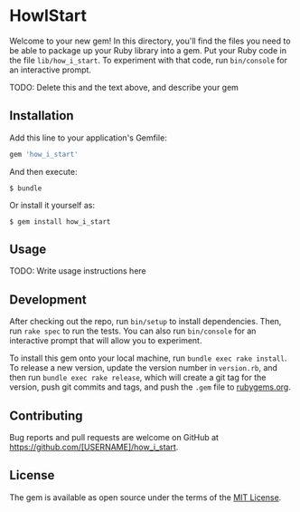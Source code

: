 # HowIStart

Welcome to your new gem! In this directory, you'll find the files you need to be able to package up your Ruby library into a gem. Put your Ruby code in the file `lib/how_i_start`. To experiment with that code, run `bin/console` for an interactive prompt.

TODO: Delete this and the text above, and describe your gem

## Installation

Add this line to your application's Gemfile:

```ruby
gem 'how_i_start'
```

And then execute:

    $ bundle

Or install it yourself as:

    $ gem install how_i_start

## Usage

TODO: Write usage instructions here

## Development

After checking out the repo, run `bin/setup` to install dependencies. Then, run `rake spec` to run the tests. You can also run `bin/console` for an interactive prompt that will allow you to experiment.

To install this gem onto your local machine, run `bundle exec rake install`. To release a new version, update the version number in `version.rb`, and then run `bundle exec rake release`, which will create a git tag for the version, push git commits and tags, and push the `.gem` file to [rubygems.org](https://rubygems.org).

## Contributing

Bug reports and pull requests are welcome on GitHub at https://github.com/[USERNAME]/how_i_start.


## License

The gem is available as open source under the terms of the [MIT License](http://opensource.org/licenses/MIT).

